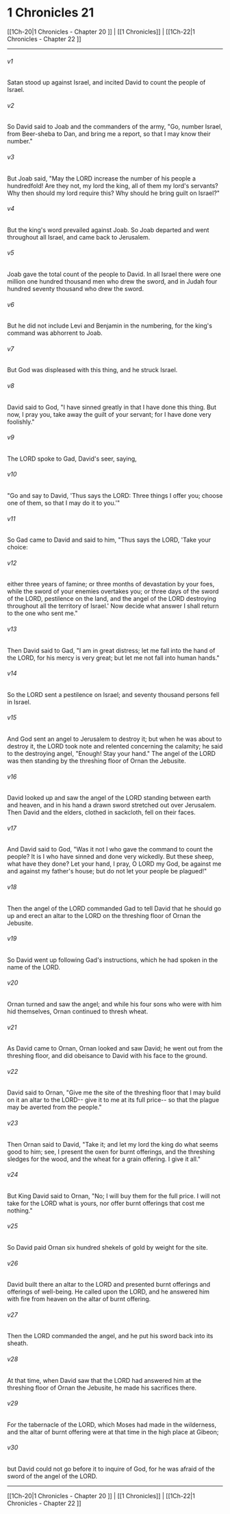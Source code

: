 # 1 Chronicles 21

[[1Ch-20|1 Chronicles - Chapter 20 ]] | [[1 Chronicles]] | [[1Ch-22|1 Chronicles - Chapter 22 ]]
***

###### v1
Satan stood up against Israel, and incited David to count the people of Israel.
###### v2
So David said to Joab and the commanders of the army, "Go, number Israel, from Beer-sheba to Dan, and bring me a report, so that I may know their number."
###### v3
But Joab said, "May the LORD increase the number of his people a hundredfold! Are they not, my lord the king, all of them my lord's servants? Why then should my lord require this? Why should he bring guilt on Israel?"
###### v4
But the king's word prevailed against Joab. So Joab departed and went throughout all Israel, and came back to Jerusalem.
###### v5
Joab gave the total count of the people to David. In all Israel there were one million one hundred thousand men who drew the sword, and in Judah four hundred seventy thousand who drew the sword.
###### v6
But he did not include Levi and Benjamin in the numbering, for the king's command was abhorrent to Joab.
###### v7
But God was displeased with this thing, and he struck Israel.
###### v8
David said to God, "I have sinned greatly in that I have done this thing. But now, I pray you, take away the guilt of your servant; for I have done very foolishly."
###### v9
The LORD spoke to Gad, David's seer, saying,
###### v10
"Go and say to David, 'Thus says the LORD: Three things I offer you; choose one of them, so that I may do it to you.'"
###### v11
So Gad came to David and said to him, "Thus says the LORD, 'Take your choice:
###### v12
either three years of famine; or three months of devastation by your foes, while the sword of your enemies overtakes you; or three days of the sword of the LORD, pestilence on the land, and the angel of the LORD destroying throughout all the territory of Israel.' Now decide what answer I shall return to the one who sent me."
###### v13
Then David said to Gad, "I am in great distress; let me fall into the hand of the LORD, for his mercy is very great; but let me not fall into human hands."
###### v14
So the LORD sent a pestilence on Israel; and seventy thousand persons fell in Israel.
###### v15
And God sent an angel to Jerusalem to destroy it; but when he was about to destroy it, the LORD took note and relented concerning the calamity; he said to the destroying angel, "Enough! Stay your hand." The angel of the LORD was then standing by the threshing floor of Ornan the Jebusite.
###### v16
David looked up and saw the angel of the LORD standing between earth and heaven, and in his hand a drawn sword stretched out over Jerusalem. Then David and the elders, clothed in sackcloth, fell on their faces.
###### v17
And David said to God, "Was it not I who gave the command to count the people? It is I who have sinned and done very wickedly. But these sheep, what have they done? Let your hand, I pray, O LORD my God, be against me and against my father's house; but do not let your people be plagued!"
###### v18
Then the angel of the LORD commanded Gad to tell David that he should go up and erect an altar to the LORD on the threshing floor of Ornan the Jebusite.
###### v19
So David went up following Gad's instructions, which he had spoken in the name of the LORD.
###### v20
Ornan turned and saw the angel; and while his four sons who were with him hid themselves, Ornan continued to thresh wheat.
###### v21
As David came to Ornan, Ornan looked and saw David; he went out from the threshing floor, and did obeisance to David with his face to the ground.
###### v22
David said to Ornan, "Give me the site of the threshing floor that I may build on it an altar to the LORD-- give it to me at its full price-- so that the plague may be averted from the people."
###### v23
Then Ornan said to David, "Take it; and let my lord the king do what seems good to him; see, I present the oxen for burnt offerings, and the threshing sledges for the wood, and the wheat for a grain offering. I give it all."
###### v24
But King David said to Ornan, "No; I will buy them for the full price. I will not take for the LORD what is yours, nor offer burnt offerings that cost me nothing."
###### v25
So David paid Ornan six hundred shekels of gold by weight for the site.
###### v26
David built there an altar to the LORD and presented burnt offerings and offerings of well-being. He called upon the LORD, and he answered him with fire from heaven on the altar of burnt offering.
###### v27
Then the LORD commanded the angel, and he put his sword back into its sheath.
###### v28
At that time, when David saw that the LORD had answered him at the threshing floor of Ornan the Jebusite, he made his sacrifices there.
###### v29
For the tabernacle of the LORD, which Moses had made in the wilderness, and the altar of burnt offering were at that time in the high place at Gibeon;
###### v30
but David could not go before it to inquire of God, for he was afraid of the sword of the angel of the LORD.

***

[[1Ch-20|1 Chronicles - Chapter 20 ]] | [[1 Chronicles]] | [[1Ch-22|1 Chronicles - Chapter 22 ]]
